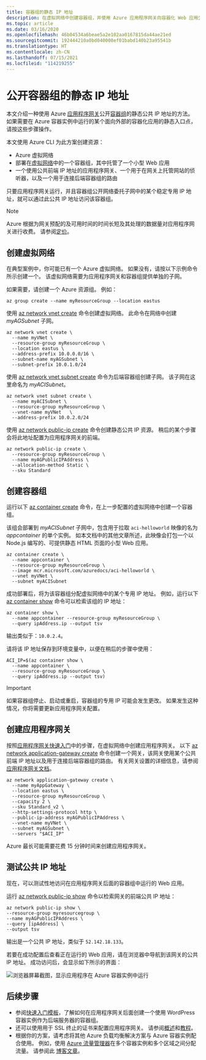 ```yaml
---
title: 容器组的静态 IP 地址
description: 在虚拟网络中创建容器组，并使用 Azure 应用程序网关向容器化 Web 应用公开静态前端 IP 地址
ms.topic: article
ms.date: 03/16/2020
ms.openlocfilehash: 46b04534a6beae5a2e102aa0167815da44ae21ed
ms.sourcegitcommit: 192444210a0bd040008ef01babd140b23a95541b
ms.translationtype: HT
ms.contentlocale: zh-CN
ms.lasthandoff: 07/15/2021
ms.locfileid: "114219255"
---
```

# <a name="expose-a-static-ip-address-for-a-container-group"></a>公开容器组的静态 IP 地址

本文介绍一种使用 Azure [应用程序网关](../application-gateway/overview.md)公开[容器组](container-instances-container-groups.md)的静态公共 IP 地址的方法。 如果需要在 Azure 容器实例中运行的某个面向外部的容器化应用的静态入口点，请按这些步骤操作。

本文使用 Azure CLI 为此方案创建资源：

* Azure 虚拟网络
* 部署在[虚拟网络](container-instances-vnet.md)中的一个容器组，其中托管了一个小型 Web 应用
* 一个使用公共前端 IP 地址的应用程序网关、一个用于在网关上托管网站的侦听器，以及一个用于连接后端容器组的路由

只要应用程序网关运行，并且容器组公开网络委托子网中的某个稳定专用 IP 地址，就可以通过此公共 IP 地址访问该容器组。

> [!NOTE]
> Azure 根据为网关预配的及可用时间的时间长短及其处理的数据量对应用程序网关进行收费。 请参阅[定价](https://azure.microsoft.com/pricing/details/application-gateway/)。

## <a name="create-virtual-network"></a>创建虚拟网络

在典型案例中，你可能已有一个 Azure 虚拟网络。 如果没有，请按以下示例命令所示创建一个。 该虚拟网络需要为应用程序网关和容器组提供单独的子网。

如果需要，请创建一个 Azure 资源组。 例如：

```azurecli
az group create --name myResourceGroup --location eastus
```

使用 [az network vnet create][az-network-vnet-create] 命令创建虚拟网络。 此命令在网络中创建 *myAGSubnet* 子网。

```azurecli
az network vnet create \
  --name myVNet \
  --resource-group myResourceGroup \
  --location eastus \
  --address-prefix 10.0.0.0/16 \
  --subnet-name myAGSubnet \
  --subnet-prefix 10.0.1.0/24
```

使用 [az network vnet subnet create][az-network-vnet-subnet-create] 命令为后端容器组创建子网。 该子网在这里命名为 *myACISubnet*。

```azurecli
az network vnet subnet create \
  --name myACISubnet \
  --resource-group myResourceGroup \
  --vnet-name myVNet   \
  --address-prefix 10.0.2.0/24
```

使用 [az network public-ip create][az-network-public-ip-create] 命令创建静态公共 IP 资源。 稍后的某个步骤会将此地址配置为应用程序网关的前端。

```azurecli
az network public-ip create \
  --resource-group myResourceGroup \
  --name myAGPublicIPAddress \
  --allocation-method Static \
  --sku Standard
```

## <a name="create-container-group"></a>创建容器组

运行以下 [az container create][az-container-create] 命令，在上一步配置的虚拟网络中创建一个容器组。

该组会部署到 *myACISubnet* 子网中，包含用于拉取 `aci-helloworld` 映像的名为 *appcontainer* 的单个实例。 如本文档中的其他文章所述，此映像会打包一个以 Node.js 编写的、可提供静态 HTML 页面的小型 Web 应用。

```azurecli
az container create \
  --name appcontainer \
  --resource-group myResourceGroup \
  --image mcr.microsoft.com/azuredocs/aci-helloworld \
  --vnet myVNet \
  --subnet myACISubnet
```

成功部署后，将为该容器组分配虚拟网络中的某个专用 IP 地址。 例如，运行以下 [az container show][az-container-show] 命令可以检索该组的 IP 地址：

```azurecli
az container show \
  --name appcontainer --resource-group myResourceGroup \
  --query ipAddress.ip --output tsv
```

输出类似于：`10.0.2.4`。

请将该 IP 地址保存到环境变量中，以便在稍后的步骤中使用：

```azurecli
ACI_IP=$(az container show \
  --name appcontainer \
  --resource-group myResourceGroup \
  --query ipAddress.ip --output tsv)
```

> [!IMPORTANT]
> 如果容器组停止、启动或重启，容器组的专用 IP 可能会发生更改。 如果发生这种情况，你将需要更新应用程序网关配置。

## <a name="create-application-gateway"></a>创建应用程序网关

按照[应用程序网关快速入门](../application-gateway/quick-create-cli.md)中的步骤，在虚拟网络中创建应用程序网关。 以下 [az network application-gateway create][az-network-application-gateway-create] 命令创建一个网关，该网关使用某个公共前端 IP 地址以及用于连接后端容器组的路由。 有关网关设置的详细信息，请参阅[应用程序网关文档](../application-gateway/index.yml)。

```azurecli
az network application-gateway create \
  --name myAppGateway \
  --location eastus \
  --resource-group myResourceGroup \
  --capacity 2 \
  --sku Standard_v2 \
  --http-settings-protocol http \
  --public-ip-address myAGPublicIPAddress \
  --vnet-name myVNet \
  --subnet myAGSubnet \
  --servers "$ACI_IP"
```


Azure 最长可能需要花费 15 分钟时间来创建应用程序网关。

## <a name="test-public-ip-address"></a>测试公共 IP 地址

现在，可以测试性地访问在应用程序网关后面的容器组中运行的 Web 应用。

运行 [az network public-ip show][az-network-public-ip-show] 命令以检索网关的前端公共 IP 地址：

```azurecli
az network public-ip show \
--resource-group myresourcegroup \
--name myAGPublicIPAddress \
--query [ipAddress] \
--output tsv
```

输出是一个公共 IP 地址，类似于 `52.142.18.133`。

若要在成功配置后查看正在运行的 Web 应用，请在浏览器中导航到该网关的公共 IP 地址。 成功访问后，会显示如下所示的界面：

![浏览器屏幕截图，显示应用程序在 Azure 容器实例中运行](./media/container-instances-application-gateway/aci-app-app-gateway.png)

## <a name="next-steps"></a>后续步骤

* 参阅[快速入门模板](https://github.com/Azure/azure-quickstart-templates/tree/master/application-workloads/wordpress/aci-wordpress-vnet)，了解如何在应用程序网关后面创建一个使用 WordPress 容器实例作为后端服务器的容器组。
* 还可以使用用于 SSL 终止的证书来配置应用程序网关。 请参阅[概述](../application-gateway/ssl-overview.md)和[教程](../application-gateway/create-ssl-portal.md)。
* 根据你的方案，请考虑将其他 Azure 负载均衡解决方案与 Azure 容器实例配合使用。 例如，使用 [Azure 流量管理器](../traffic-manager/traffic-manager-overview.md)在多个容器实例和多个区域之间分配流量。 请参阅此 [博客文章](https://aaronmsft.com/posts/azure-container-instances/)。

[az-network-vnet-create]:  /cli/azure/network/vnet#az_network_vnet_create
[az-network-vnet-subnet-create]: /cli/azure/network/vnet/subnet#az_network_vnet_subnet_create
[az-network-public-ip-create]: /cli/azure/network/public-ip#az_network_public_ip_create
[az-network-public-ip-show]: /cli/azure/network/public-ip#az_network_public_ip_show
[az-network-application-gateway-create]: /cli/azure/network/application-gateway#az_network-application-gateway-create
[az-container-create]: /cli/azure/container#az_container_create
[az-container-show]: /cli/azure/container#az_container_show
